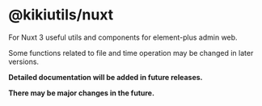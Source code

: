 # @kikiutils/nuxt

For Nuxt 3 useful utils and components for element-plus admin web.

Some functions related to file and time operation may be changed in later versions.

**Detailed documentation will be added in future releases.**

**There may be major changes in the future.**
